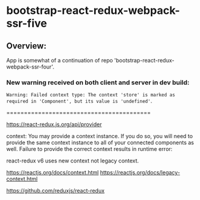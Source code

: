 # bootstrap-react-redux-webpack-ssr-five

## Overview:

App is somewhat of a continuation of repo 'bootstrap-react-redux-webpack-ssr-four'.

### New warning received on both client and server in dev build:

`Warning: Failed context type: The context 'store' is marked as required in 'Component', but its value is 'undefined'`.

=========================================

https://react-redux.js.org/api/provider

context: You may provide a context instance. If you do so, you will need to provide the same context instance to all of your connected components as well. Failure to provide the correct context results in runtime error:

react-redux v6 uses new context not legacy context.

https://reactjs.org/docs/context.html
https://reactjs.org/docs/legacy-context.html

https://github.com/reduxjs/react-redux

